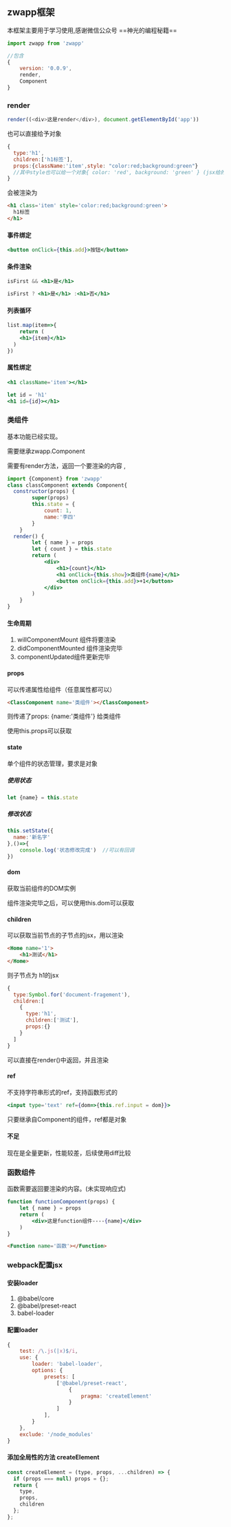 ## zwapp框架

本框架主要用于学习使用,感谢微信公众号 ==神光的编程秘籍==

```js
import zwapp from 'zwapp'
```

```js
//包含
{
	version: '0.0.9',
	render,
	Component
}
```

### render

```js
render((<div>这是render</div>), document.getElementById('app'))
```

也可以直接给予对象

```js
{
  type:'h1',
  children:['h1标签'],
  props:{className:'item',style: "color:red;background:green"}
  //其中style也可以给一个对象{ color: 'red', background: 'green' } (jsx给的是字符串)
}
```

会被渲染为

```html
<h1 class='item' style='color:red;background:green'>
  h1标签
</h1>
```

#### 事件绑定

```jsx
<button onClick={this.add}>按钮</button>
```

#### 条件渲染

```jsx
isFirst && <h1>是</h1>

isFirst ? <h1>是</h1> :<h1>否</h1>
```

#### 列表循环

```jsx
list.map(item=>{
	return (
  	<h1>{item}</h1>
  )
})
```

#### 属性绑定

```jsx
<h1 className='item'></h1>

let id = 'h1'
<h1 id={id}></h1>
```



### 类组件

基本功能已经实现。

需要继承zwapp.Component

需要有render方法，返回一个要渲染的内容 ,

```jsx
import {Component} from 'zwapp'
class classComponent extends Component{
  constructor(props) {
		super(props)
		this.state = {
			count: 1,
			name:'李四'
		}
	}
  render() {
		let { name } = props
		let { count } = this.state
		return (
			<div>
				<h1>{count}</h1>
				<h1 onClick={this.show}>类组件{name}</h1>
				<button onClick={this.add}>+1</button>
			</div>
		)
	}
}
```

#### 生命周期

1. willComponentMount 组件将要渲染
2. didComponentMounted 组件渲染完毕
3. componentUpdated组件更新完毕

#### props

可以传递属性给组件（任意属性都可以）

```html
<ClassComponent name='类组件'></ClassComponent>
```

则传递了props: {name:'类组件'} 给类组件

使用this.props可以获取

#### state

单个组件的状态管理，要求是对象

##### 使用状态 

```js
let {name} = this.state
```

##### 修改状态

```js
this.setState({
  name:'新名字'
},()=>{
	console.log('状态修改完成')  //可以有回调
})
```

#### dom

获取当前组件的DOM实例

组件渲染完毕之后，可以使用this.dom可以获取

#### children

可以获取当前节点的子节点的jsx，用以渲染

```html
<Home name='1'>
	<h1>测试</h1>
</Home>
```

则子节点为 h1的jsx

```js
{
  type:Symbol.for('document-fragement'),
  children:[
    {
      type:'h1',
      children:['测试'],
      props:{}
    }
  ]
}
```

可以直接在render()中返回，并且渲染

#### ref

不支持字符串形式的ref，支持函数形式的

```jsx
<input type='text' ref={dom=>{this.ref.input = dom}}>
```

只要继承自Component的组件，ref都是对象





#### 不足

现在是全量更新，性能较差，后续使用diff比较

### 函数组件

函数需要返回要渲染的内容。(未实现响应式)

```jsx
function functionComponent(props) {
	let { name } = props
	return (
		<div>这是function组件----{name}</div>
	)
}
```

```html
<Function name='函数'></Function>
```



### webpack配置jsx

#### 安装loader

1. @babel/core
2. @babel/preset-react
3. babel-loader

#### 配置loader

```webpack.config.js
{
	test: /\.js(|x)$/i,
	use: {
		loader: 'babel-loader',
		options: {
			presets: [
				['@babel/preset-react',
					{
						pragma: 'createElement'
					}
				]
			],
		}
	},
	exclude: '/node_modules'
}
```

#### 添加全局性的方法 createElement

```js
const createElement = (type, props, ...children) => {
  if (props === null) props = {};
  return {
    type,
    props,
    children
  };
};
```

